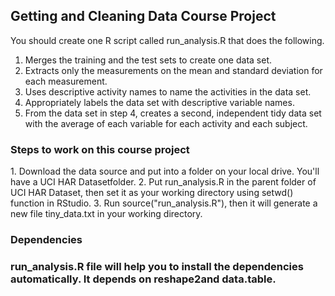 
<h2>Getting and Cleaning Data Course Project</h2>
<p>You should create one R script called run_analysis.R that does the following. </p>
<ol>
<li>	Merges the training and the test sets to create one data set.</li>
<li>	Extracts only the measurements on the mean and standard deviation for each measurement. </li>
<li>	Uses descriptive activity names to name the activities in the data set.</li>
<li>	Appropriately labels the data set with descriptive variable names. </li>
<li>	From the data set in step 4, creates a second, independent tidy data set with the average of each variable for each activity and each subject.</li></ol>

<h3>Steps to work on this course project</h3>
1.	Download the data source and put into a folder on your local drive. You'll have a UCI HAR Datasetfolder.
2.	Put run_analysis.R in the parent folder of UCI HAR Dataset, then set it as your working directory using setwd() function in RStudio.
3.	Run source("run_analysis.R"), then it will generate a new file tiny_data.txt in your working directory.

<h3>Dependencies<h3>
run_analysis.R file will help you to install the dependencies automatically. It depends on reshape2and data.table.

